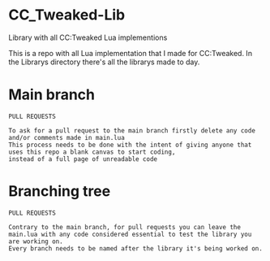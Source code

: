 # CC_Tweaked-Lib
Library with all CC:Tweaked Lua implementions

This is a repo with all Lua implementation that I made for CC:Tweaked.
In the Librarys directory there's all the librarys made to day.

# Main branch

    PULL REQUESTS

    To ask for a pull request to the main branch firstly delete any code and/or comments made in main.lua
    This process needs to be done with the intent of giving anyone that uses this repo a blank canvas to start coding, 
    instead of a full page of unreadable code

# Branching tree

    PULL REQUESTS

    Contrary to the main branch, for pull requests you can leave the main.lua with any code considered essential to test the library you are working on.
    Every branch needs to be named after the library it's being worked on.